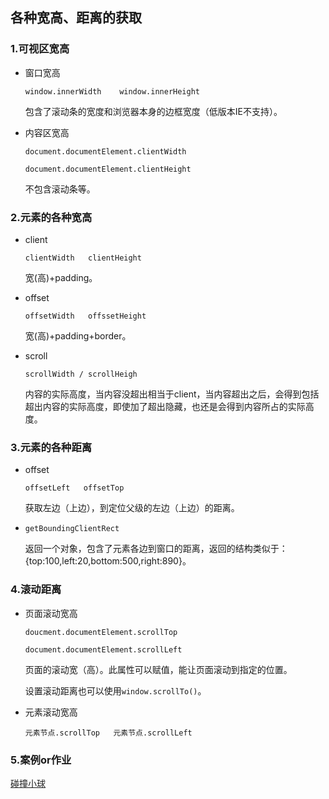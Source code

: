 ## 各种宽高、距离的获取

### 1.可视区宽高

- 窗口宽高

  `window.innerWidth    window.innerHeight`

  包含了滚动条的宽度和浏览器本身的边框宽度（低版本IE不支持）。

- 内容区宽高

  `document.documentElement.clientWidth`

  `document.documentElement.clientHeight`

  不包含滚动条等。

### 2.元素的各种宽高

- client

  `clientWidth   clientHeight `

  宽(高)+padding。

- offset

  `offsetWidth   offssetHeight`

  宽(高)+padding+border。

- scroll

  `scrollWidth / scrollHeigh`

  内容的实际高度，当内容没超出相当于client，当内容超出之后，会得到包括超出内容的实际高度，即使加了超出隐藏，也还是会得到内容所占的实际高度。

### 3.元素的各种距离

- offset

  `offsetLeft   offsetTop`

  获取左边（上边），到定位父级的左边（上边）的距离。

- `getBoundingClientRect`

  返回一个对象，包含了元素各边到窗口的距离，返回的结构类似于：{top:100,left:20,bottom:500,right:890}。

### 4.滚动距离

- 页面滚动宽高

  `doucment.documentElement.scrollTop`

  `document.documentElement.scrollLeft`

  页面的滚动宽（高）。此属性可以赋值，能让页面滚动到指定的位置。

  设置滚动距离也可以使用`window.scrollTo()`。

- 元素滚动宽高

  `元素节点.scrollTop   元素节点.scrollLeft`

### 5.案例or作业

[碰撞小球](https://afeifeifei.github.io/class-demo/js-demo/2-x-01/02-%E6%A1%88%E4%BE%8B-%E7%A2%B0%E6%92%9E%E5%B0%8F%E7%90%83.html)